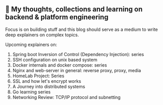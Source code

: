 

## :pushpin:  My thoughts, collections and learning on backend & platform engineering

Focus is on building stuff and this blog should serve as a medium to write deep explainers on complex topics. 

Upcoming explainers on:

1. Spring boot Inversion of Control (Dependency Injection): series
2. SSH configuration on unix based system
3. Docker internals and docker compose: series
4. Nginx and web-server in general: reverse proxy, proxy, media
5. HomeLab Project: Series
6. SSL and how let's encrypt works
7. A Journey into distributed systems
8. Go learning series
9. Networking Review: TCP/IP protocol and subnetting
